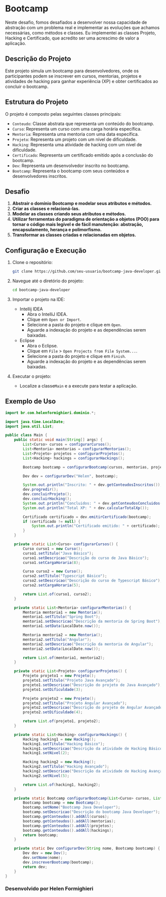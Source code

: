 # Bootcamp 

Neste desafio, fomos desafiados a desenvolver nossa capacidade de abstração com um problema real e implementar as evoluções que achamos necessárias, como métodos e classes. Eu implementei as classes Projeto, Hacking e Certificado, que acredito ser uma acrescimo de valor a aplicação.

## Descrição do Projeto

Este projeto simula um bootcamp para desenvolvedores, onde os participantes podem se inscrever em cursos, mentorias, projetos e atividades de hacking para ganhar experiência (XP) e obter certificados ao concluir o bootcamp.

## Estrutura do Projeto

O projeto é composto pelas seguintes classes principais:

- `Conteudo`: Classe abstrata que representa um conteúdo do bootcamp.
- `Curso`: Representa um curso com uma carga horária específica.
- `Mentoria`: Representa uma mentoria com uma data específica.
- `Projeto`: Representa um projeto com um nível de dificuldade.
- `Hacking`: Representa uma atividade de hacking com um nível de dificuldade.
- `Certificado`: Representa um certificado emitido após a conclusão do bootcamp.
- `Dev`: Representa um desenvolvedor inscrito no bootcamp.
- `Bootcamp`: Representa o bootcamp com seus conteúdos e desenvolvedores inscritos.

## Desafio

1. **Abstrair o domínio Bootcamp e modelar seus atributos e métodos.**
2. **Criar as classes e relacioná-las.**
3. **Modelar as classes criando seus atributos e métodos.**
4. **Utilizar ferramentas do paradigma de orientação a objetos (POO) para tornar o código mais legível e de fácil manutenção: abstração, encapsulamento, herança e polimorfismo.**
5. **Transformar as classes criadas e relacionadas em objetos.**

## Configuração e Execução

1. Clone o repositório:
    ```sh
    git clone https://github.com/seu-usuario/bootcamp-java-developer.git
    ```

2. Navegue até o diretório do projeto:
    ```sh
    cd bootcamp-java-developer
    ```
3. Importar o projeto na IDE:
   - Intellij IDEA
      - Abra o IntelliJ IDEA.
      - Clique em `Open or Import`.
      - Selecione a pasta do projeto e clique em `Open`.
      - Aguarde a indexação do projeto e as dependências serem baixadas.
   - Eclipse
        - Abra o Eclipse.
        - Clique em `File` > `Open Projects from File System...`.
        - Selecione a pasta do projeto e clique em `Finish`.
        - Aguarde a indexação do projeto e as dependências serem baixadas.
4. Executar o projeto:
    - Localize a classe`Main` e a execute para testar a aplicação.
   
## Exemplo de Uso

```java
import br.com.helenformighieri.dominio.*;

import java.time.LocalDate;
import java.util.List;

public class Main {
    public static void main(String[] args) {
        List<Curso> cursos = configurarCursos();
        List<Mentoria> mentorias = configurarMentorias();
        List<Projeto> projetos = configurarProjetos();
        List<Hacking> hackings = configurarHackings();

        Bootcamp bootcamp = configurarBootcamp(cursos, mentorias, projetos, hackings);

        Dev dev = configurarDev("Helen", bootcamp);

        System.out.println("Inscrito: " + dev.getConteudosInscritos());
        dev.progredir();
        dev.concluirProjeto();
        dev.concluirHacking();
        System.out.println("Concluidos: " + dev.getConteudosConcluidos());
        System.out.println("Total XP: " + dev.calcularTotalXp());

        Certificado certificado = dev.emitirCertificado(bootcamp);
        if (certificado != null) {
            System.out.println("Certificado emitido: " + certificado);
        }
    }

    private static List<Curso> configurarCursos() {
        Curso curso1 = new Curso();
        curso1.setTitulo("Java Básico");
        curso1.setDescricao("Descrição do curso de Java Básico");
        curso1.setCargaHoraria(8);

        Curso curso2 = new Curso();
        curso2.setTitulo("Typescript Básico");
        curso2.setDescricao("Descrição do curso de Typescript Básico");
        curso2.setCargaHoraria(5);

        return List.of(curso1, curso2);
    }

    private static List<Mentoria> configurarMentorias() {
        Mentoria mentoria1 = new Mentoria();
        mentoria1.setTitulo("Spring Boot");
        mentoria1.setDescricao("Descrição da mentoria de Spring Boot");
        mentoria1.setData(LocalDate.now());

        Mentoria mentoria2 = new Mentoria();
        mentoria2.setTitulo("Angular");
        mentoria2.setDescricao("Descrição da mentoria de Angular");
        mentoria2.setData(LocalDate.now());

        return List.of(mentoria1, mentoria2);
    }

    private static List<Projeto> configurarProjetos() {
        Projeto projeto1 = new Projeto();
        projeto1.setTitulo("Projeto Java Avançado");
        projeto1.setDescricao("Descrição do projeto de Java Avançado");
        projeto1.setDificuldade(3);

        Projeto projeto2 = new Projeto();
        projeto2.setTitulo("Projeto Angular Avançado");
        projeto2.setDescricao("Descrição do projeto de Angular Avançado");
        projeto2.setDificuldade(4);

        return List.of(projeto1, projeto2);
    }

    private static List<Hacking> configurarHackings() {
        Hacking hacking1 = new Hacking();
        hacking1.setTitulo("Hacking Básico");
        hacking1.setDescricao("Descrição da atividade de Hacking Básico");
        hacking1.setNivel(2);

        Hacking hacking2 = new Hacking();
        hacking2.setTitulo("Hacking Avançado");
        hacking2.setDescricao("Descrição da atividade de Hacking Avançado");
        hacking2.setNivel(5);

        return List.of(hacking1, hacking2);
    }

    private static Bootcamp configurarBootcamp(List<Curso> cursos, List<Mentoria> mentorias, List<Projeto> projetos, List<Hacking> hackings) {
        Bootcamp bootcamp = new Bootcamp();
        bootcamp.setNome("Bootcamp Java Developer");
        bootcamp.setDescricao("Descrição do bootcamp Java Developer");
        bootcamp.getConteudos().addAll(cursos);
        bootcamp.getConteudos().addAll(mentorias);
        bootcamp.getConteudos().addAll(projetos);
        bootcamp.getConteudos().addAll(hackings);
        return bootcamp;
    }

    private static Dev configurarDev(String nome, Bootcamp bootcamp) {
        Dev dev = new Dev();
        dev.setNome(nome);
        dev.inscreverBootcamp(bootcamp);
        return dev;
    }
}
```

### Desenvolvido por Helen Formighieri